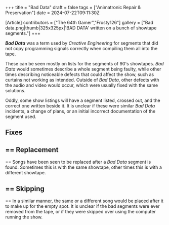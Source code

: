 +++
title = "Bad Data"
draft = false
tags = ["Animatronic Repair & Preservation"]
date = 2024-07-22T09:11:30Z

[Article]
contributors = ["The 64th Gamer","Frosty126"]
gallery = ["Bad data.png|thumb|325x325px|'BAD DATA' written on a bunch of showtape segments."]
+++

<b><i>Bad Data</b></i> was a term used by <i>Creative Engineering</i> for segments that did not copy programming signals correctly when compiling them all into the tape. 

These can be seen mostly on lists for the segments of 90's showtapes. <i>Bad Data</i> would sometimes describe a whole segment being faulty, while other times describing noticeable defects that could affect the show, such as curtains not working as intended. Outside of <i>Bad Data</i>, other defects with the audio and video would occur, which were usually fixed with the same solutions.

Oddly, some show listings will have a segment listed, crossed out, and the correct one written beside it. It is unclear if these were similar <i>Bad Data</i> incidents, a change of plans, or an initial incorrect documentation of the segment used.

<h2> Fixes </h2>

<h2>== Replacement </h2>==
Songs have been seen to be replaced after a <i>Bad Data</i> segment is found. Sometimes this is with the same showtape, other times this is with a different showtape.

<h2>== Skipping </h2>==
In a similar manner, the same or a different song would be placed after it to make up for the empty spot. It is unclear if the bad segments were ever removed from the tape, or if they were skipped over using the computer running the show.